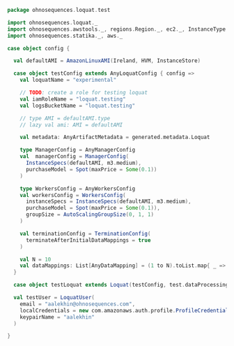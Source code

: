 
```scala
package ohnosequences.loquat.test

import ohnosequences.loquat._
import ohnosequences.awstools._, regions.Region._, ec2._, InstanceType._, autoscaling._
import ohnosequences.statika._, aws._

case object config {

  val defaultAMI = AmazonLinuxAMI(Ireland, HVM, InstanceStore)

  case object testConfig extends AnyLoquatConfig { config =>
    val loquatName = "experimental"

    // TODO: create a role for testing loquat
    val iamRoleName = "loquat.testing"
    val logsBucketName = "loquat.testing"

    // type AMI = defaultAMI.type
    // lazy val ami: AMI = defaultAMI

    val metadata: AnyArtifactMetadata = generated.metadata.Loquat

    type ManagerConfig = AnyManagerConfig
    val  managerConfig = ManagerConfig(
      InstanceSpecs(defaultAMI, m3.medium),
      purchaseModel = Spot(maxPrice = Some(0.1))
    )

    type WorkersConfig = AnyWorkersConfig
    val workersConfig = WorkersConfig(
      instanceSpecs = InstanceSpecs(defaultAMI, m3.medium),
      purchaseModel = Spot(maxPrice = Some(0.1)),
      groupSize = AutoScalingGroupSize(0, 1, 1)
    )

    val terminationConfig = TerminationConfig(
      terminateAfterInitialDataMappings = true
    )

    val N = 10
    val dataMappings: List[AnyDataMapping] = (1 to N).toList.map{ _ => test.dataMappings.dataMapping }
  }

  case object testLoquat extends Loquat(testConfig, test.dataProcessing.processingBundle)

  val testUser = LoquatUser(
    email = "aalekhin@ohnosequences.com",
    localCredentials = new com.amazonaws.auth.profile.ProfileCredentialsProvider("default"),
    keypairName = "aalekhin"
  )

}

```




[test/scala/ohnosequences/loquat/test/dataProcessing.scala]: dataProcessing.scala.md
[test/scala/ohnosequences/loquat/test/md5.scala]: md5.scala.md
[test/scala/ohnosequences/loquat/test/dataMappings.scala]: dataMappings.scala.md
[test/scala/ohnosequences/loquat/test/data.scala]: data.scala.md
[test/scala/ohnosequences/loquat/test/config.scala]: config.scala.md
[main/scala/ohnosequences/loquat/dataProcessing.scala]: ../../../../../main/scala/ohnosequences/loquat/dataProcessing.scala.md
[main/scala/ohnosequences/loquat/terminator.scala]: ../../../../../main/scala/ohnosequences/loquat/terminator.scala.md
[main/scala/ohnosequences/loquat/configs/user.scala]: ../../../../../main/scala/ohnosequences/loquat/configs/user.scala.md
[main/scala/ohnosequences/loquat/configs/resources.scala]: ../../../../../main/scala/ohnosequences/loquat/configs/resources.scala.md
[main/scala/ohnosequences/loquat/configs/general.scala]: ../../../../../main/scala/ohnosequences/loquat/configs/general.scala.md
[main/scala/ohnosequences/loquat/configs/autoscaling.scala]: ../../../../../main/scala/ohnosequences/loquat/configs/autoscaling.scala.md
[main/scala/ohnosequences/loquat/configs/termination.scala]: ../../../../../main/scala/ohnosequences/loquat/configs/termination.scala.md
[main/scala/ohnosequences/loquat/configs/loquat.scala]: ../../../../../main/scala/ohnosequences/loquat/configs/loquat.scala.md
[main/scala/ohnosequences/loquat/loquats.scala]: ../../../../../main/scala/ohnosequences/loquat/loquats.scala.md
[main/scala/ohnosequences/loquat/utils.scala]: ../../../../../main/scala/ohnosequences/loquat/utils.scala.md
[main/scala/ohnosequences/loquat/dataMappings.scala]: ../../../../../main/scala/ohnosequences/loquat/dataMappings.scala.md
[main/scala/ohnosequences/loquat/worker.scala]: ../../../../../main/scala/ohnosequences/loquat/worker.scala.md
[main/scala/ohnosequences/loquat/logger.scala]: ../../../../../main/scala/ohnosequences/loquat/logger.scala.md
[main/scala/ohnosequences/loquat/manager.scala]: ../../../../../main/scala/ohnosequences/loquat/manager.scala.md